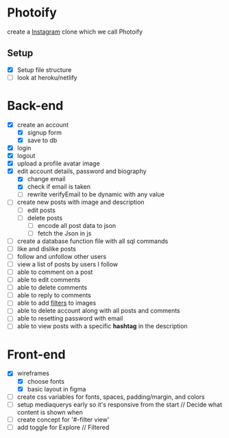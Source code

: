 # Photoify
 create a [Instagram](https://enmwikipediaorg/wiki/Instagram) clone which we call Photoify


## Setup
* [X] Setup file structure
* [ ] look at heroku/netlify

# Back-end
* [X] create an account
  * [X] signup form
  * [X] save to db
* [X] login
* [X] logout
* [X] upload a profile avatar image
* [X] edit account details, password and biography
  * [X] change email
  * [X] check if email is taken
  * [ ] rewrite verifyEmail to be dynamic with any value
* [ ] create new posts with image and description
  * [ ] edit posts
  * [ ] delete posts
    * [ ] encode all post data to json
    * [ ] fetch the Json in js
* [ ] create a database function file with all sql commands
* [ ] like and dislike posts
* [ ] follow and unfollow other users
* [ ] view a list of posts by users I follow
* [ ] able to comment on a post
* [ ] able to edit comments
* [ ] able to delete comments
* [ ] able to reply to comments
* [ ] able to add [filters](https://picturepan2.github.io/instagram.css/) to images
* [ ] able to delete account along with all posts and comments
* [ ] able to resetting password with email
* [ ] able to view posts with a specific **hashtag** in the description

# Front-end
* [x] wireframes
  * [x] choose fonts  
  * [x] basic layout in figma  
* [ ] create css variables for fonts, spaces, padding/margin, and colors
* [ ] setup mediaquerys early so it's responsive from the start // Decide what content is shown when
* [ ] create concept for '#-filter view'
* [ ] add toggle for Explore // Filtered
